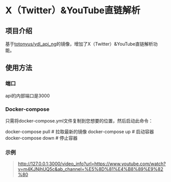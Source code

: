 # X（Twitter）&YouTube直链解析

## 项目介绍
基于[totonyus/ydl_api_ng](https://hub.docker.com/r/totonyus/ydl_api_ng)的镜像，增加了X（Twitter）&YouTube直链解析功能。

## 使用方法

### 端口
api的内部端口是3000

### Docker-compose
只需将docker-compose.yml文件复制到您想要的位置，然后启动此命令：

docker-compose pull # 拉取最新的镜像
docker-compose up # 启动容器
docker-compose down # 停止容器

### 示例
> http://127.0.0.1:3000/video_info?url=https://www.youtube.com/watch?v=m4KJNjhUQ5c&ab_channel=%E5%8D%81%E4%B8%89%E9%82%80